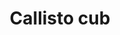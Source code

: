 ---
layout: item
title: Callisto cub
item-id: 13178
datatable: true
id: 13178
name: "Callisto cub"
members: true
lowalch: 0
highalch: 0
examine: "I wouldn't want to eat his Porridge."
monsters:
  - id: 6503
    name: "Callisto"
    members: true
    combat_level: 470
    wiki_url: "https://oldschool.runescape.wiki/w/Callisto"
    drops:
      - quantity: "1"
        rarity: 0.0005
    image: "https://oldschool.runescape.wiki/images/thumb/d/d4/Callisto.png/290px-Callisto.png?4612a"
---